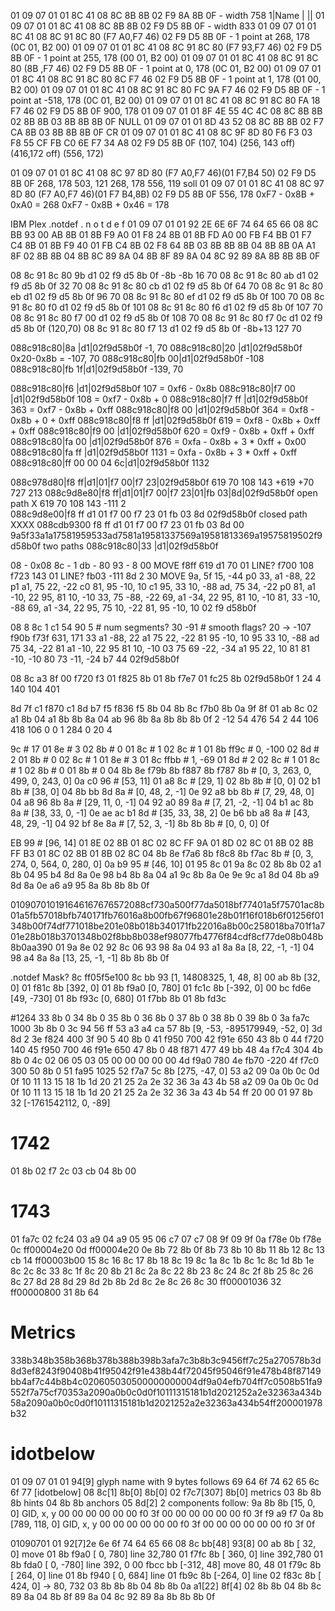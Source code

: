 01 09 07 01 01 8C 41          08 8C 8B 8B                  02 F9 8A 8B 0F - width 758 
                1|Name       |                                   ||
01 09 07 01 01 8C 41          08 8C 8B 8B                  02 F9 D5 8B 0F - width 833
01 09 07 01 01 8C 41          08 8C 91 8C 80 (F7 A0,F7 46) 02 F9 D5 8B 0F - 1 point at  268, 178 (0C 01, B2 00)
01 09 07 01 01 8C 41          08 8C 91 8C 80 (F7 93,F7 46) 02 F9 D5 8B 0F - 1 point at  255, 178 (00 01, B2 00)
01 09 07 01 01 8C 41          08 8C 91 8C 80 (8B   ,F7 46) 02 F9 D5 8B 0F - 1 point at    0, 178 (0C 01, B2 00)
01 09 07 01 01 8C 41          08 8C 91 8C 80  8C    F7 46  02 F9 D5 8B 0F - 1 point at    1, 178 (01 00, B2 00)
01 09 07 01 01 8C 41          08 8C 91 8C 80  FC 9A F7 46  02 F9 D5 8B 0F - 1 point at -518, 178 (0C 01, B2 00)
01 09 07 01 01 8C 41          08 8C 91 8C 80  FA 18 F7 46  02 F9 D5 8B 0F   900, 178
01 09 07 01 01 8F 4E 55 4C 4C 08 8C 8B 8B 02  8B    8B     03 8B 8B 8B 0F   NULL
01 09 07 01 01 8D 43 52       08 8C 8B 8B 02  F7 CA 8B     03 8B 8B 8B 0F   CR
01 09 07 01 01 8C 41          08 8C 9F 8D 80  F6 F3 03 F8 55 CF FB C0 6E F7 34 A8   02 F9 D5 8B 0F
                                             (107, 104) (256, 143 off) (416,172 off) (556, 172)

01 09 07 01 01 8C 41          08 8C 97 8D 80 (F7 A0,F7 46)(01 F7,B4 50)  02 F9 D5 8B 0F
                                                268,  178    503,  121
                                                268,  178    556,  119 soll
01 09 07 01 01 8C 41          08 8C 97 8D 80 (F7 A0,F7 46)(01 F7 B4,8B)  02 F9 D5 8B 0F
                                                             556,  178
0xF7 - 0x8B + 0xA0 = 268
0xF7 - 0x8B + 0x46 = 178

IBM Plex .notdef
                   .  n  o  t  d  e  f
01 09 07 01 01 92 2E 6E 6F 74 64 65 66  08 8C  BB 93 00 AB 8B 01 8B F9 A0 01 F8 24 8B 01 8B FD A0 00 FB F4 BB 01 F7 C4 8B 01 8B F9 40 01 FB C4 8B 02 F8 64 8B 03 8B 8B 8B 04 8B 8B 0A A1 8F 02 8B 8B 04 8B 8C 89 8A 04 8B 8F 89 8A 04 8C 92 89 8A 8B 8B 8B 0F


08 8c 91 8c 80  9b  d1  02 f9 d5 8b 0f
               -8b -8b
                16  70
08 8c 91 8c 80  ab  d1  02 f9 d5 8b 0f
                32  70
08 8c 91 8c 80  cb  d1  02 f9 d5 8b 0f
                64  70
08 8c 91 8c 80  eb  d1  02 f9 d5 8b 0f
                96  70
08 8c 91 8c 80  ef  d1  02 f9 d5 8b 0f
               100  70
08 8c 91 8c 80  f0  d1  02 f9 d5 8b 0f
               101
08 8c 91 8c 80  f6  d1  02 f9 d5 8b 0f
               107  70
08 8c 91 8c 80  f7 00  d1  02 f9 d5 8b 0f
               108     70
08 8c 91 8c 80  f7 0c  d1  02 f9 d5 8b 0f (120,70)
08 8c 91 8c 80  f7 13  d1  02 f9 d5 8b 0f
               -8b+13
                127   70

088c918c80|8a   |d1|02f9d58b0f   -1, 70
088c918c80|20   |d1|02f9d58b0f 0x20-0x8b = -107, 70
088c918c80|fb 00|d1|02f9d58b0f -108 
088c918c80|fb 1f|d1|02f9d58b0f -139, 70

088c918c80|f6            |d1|02f9d58b0f 107 = 0xf6 - 0x8b
088c918c80|f7 00         |d1|02f9d58b0f 108 = 0xf7 - 0x8b + 0
088c918c80|f7 ff         |d1|02f9d58b0f 363 = 0xf7 - 0x8b + 0xff
088c918c80|f8 00         |d1|02f9d58b0f 364 = 0xf8 - 0x8b + 0 + 0xff
088c918c80|f8 ff         |d1|02f9d58b0f 619 = 0xf8 - 0x8b + 0xff + 0xff 
088c918c80|f9 00         |d1|02f9d58b0f 620 = 0xf9 - 0x8b + 0xff + 0xff
088c918c80|fa 00         |d1|02f9d58b0f 876 = 0xfa - 0x8b + 3 * 0xff + 0x00
088c918c80|fa ff         |d1|02f9d58b0f 1131 = 0xfa - 0x8b + 3 * 0xff + 0xff
088c918c80|ff 00 00 04 6c|d1|02f9d58b0f 1132

088c978d80|f8 ff|d1|01|f7 00|f7 23|02f9d58b0f
            619  70     108   143
                       +619   +70
                        727   213
088c9d8e80|f8 ff|d1|01|f7 00|f7 23|01|fb 03|8d|02f9d58b0f open path
        X   619  70     108   143      -111  2           
088c9d8e00|f8 ff d1 01 f7 00 f7 23 01 fb 03 8d 02f9d58b0f closed path
    XXXX
088cdb9300 f8 ff d1 01 f7 00 f7 23 01 fb 03 8d 00 9a5f33a1a17581959533ad7581a19581337569a19581813369a19575819502f9d58b0f  two paths
088c918c80|33   |d1|02f9d58b0f

08 - 0x08
8c - 1
db - 80
93 - 8
00    MOVE
f8ff   619
d1      70
01    LINE?
f700   108
f723   143
01    LINE?
fb03  -111
8d       2
30       MOVE
9a, 5f   15, -44 p0
33, a1  -88,  22 p1
a1, 75   22, -22 c0
81, 95  -10,  10 c1
95, 33   10, -88
ad, 75   34, -22 p0
81, a1  -10,  22
95, 81   10, -10
33, 75  -88, -22
69, a1  -34,  22
95, 81   10, -10
81, 33  -10, -88
69, a1  -34,  22
95, 75   10, -22
81, 95  -10,  10
02 f9
d58b0f

08   8
8c   1
c1  54
90   5 # num segments?
30 -91 # smooth flags? 20 -> -107
f90b f73f  631, 171
33 a1 -88,  22
a1 75  22, -22
81 95 -10,  10
95 33  10, -88
ad 75  34, -22
81 a1 -10,  22
95 81  10, -10
03
75 69  -22, -34
a1 95  22, 10
81 81 -10, -10
80 73  -11, -24
b7  44
02f9d58b0f

08 8c a3 8f 00 f720 f3  01 f825 8b 01 8b f7e7 01 fc25 8b 02f9d58b0f
    1 24  4     140 104     401

8d  7f c1 f870 c1 8d b7  f5 f836 f5 8b  04 8b 8c f7b0 8b  0a 9f 8f  01 ab 8c 02 a1 8b 04 a1 8b 8b 8a 04 ab 96 8b 8a 8b 8b 8b 0f
 2 -12 54  476 54  2 44 106  418 106 0      0  1  284  0     20  4  

   9c      # 17
01 8e      # 3
02 8b      # 0
01 8c      # 1
02 8c      # 1
01 8b ff9c # 0, -100
02 8d      # 2
01 8b      # 0
02 8c      # 1
01 8e      # 3
01 8c ffbb # 1, -69
01 8d      # 2
02 8c      # 1
01 8c      # 1
02 8b      # 0
01 8b      # 0
04 8b 8e f79b 8b f887 8b f787 8b  # [0, 3, 263, 0, 499, 0, 243, 0]
0a c0 96  # [53, 11]
01 a8 8c  # [29, 1]
02 8b 8b  # [0, 0]
02 b1 8b  # [38, 0]
04 8b bb 8d 8a  # [0, 48, 2, -1]
0e 92 a8 bb 8b  # [7, 29, 48, 0]
04 a8 96 8b 8a  # [29, 11, 0, -1]
04 92 a0 89 8a  # [7, 21, -2, -1]
04 b1 ac 8b 8a  # [38, 33, 0, -1]
0e ae ac b1 8d  # [35, 33, 38, 2]
0e b6 bb a8 8a  # [43, 48, 29, -1]
04 92 bf 8e 8a  # [7, 52, 3, -1]
8b 8b 8b        # [0, 0, 0]
0f

EB 99  # [96, 14]
01 8E
02 8B
01 8C
02 8C
FF 9A
01 8D
02 8C
01 8B
02 8B
FF B3
01 8C
02 8B
01 8B
02 8C
04 8b 8e f7a6 8b f8c8 8b f7ac 8b  # [0, 3, 274, 0, 564, 0, 280, 0]
0a b9 95  # [46, 10]
01 95 8c
01 9a 8c
02 8b 8b
02 a1 8b
04 95 b4 8d 8a
0e 98 b4 8b 8a
04 a1 9c 8b 8a
0e 9e 9c a1 8d
04 8b a9 8d 8a
0e a6 a9 95 8a
8b 8b 8b 0f


010907010191646167676572088cf730a500f77da5018bf77401a5f75701ac8b01a5fb57018bfb740171fb76016a8b00fb67f96801e28b01f16f018b6f01256f01348b00f74df771018be201e08b018b340171fb22016a8b00c258018ba701f1a701e28b018b3701348b02f8bb8b038ef98077fb4776f84cdf8cf77de08b048b8b0aa390
01 9a 8e
02 92 8c
06 93 98 8a
04 93 a1 8a 8a  [8, 22, -1, -1]
04 98 a4 8a 8a  [13, 25, -1, -1]
8b 8b 8b 0f

.notdef Mask?
8c ff05f5e100 8c bb 93  [1, 14808325, 1, 48, 8]
00 ab 8b    [32, 0]
01 f81c 8b  [392, 0]
01 8b f9a0  [0, 780]
01 fc1c 8b  [-392, 0]
00 bc fd6e  [49, -730]
01 8b f93c  [0, 680]
01 f7bb 8b
01 8b fd3c

#1264
33 8b       0
34 8b       0
35 8b       0
36 8b       0
37 8b       0
38 8b       0
39 8b       0
3a fa7c  1000
3b 8b       0
3c 94
56 ff 53 a3 a4 ca
57 8b  [9, -53, -895179949, -52, 0]
3d 8d       2
3e f824   400
3f 90       5
40 8b       0
41 f950   700
42 f91e   650
43 8b       0
44 f720   140
45 f950   700
46 f91e   650
47 8b       0
48 f871   477
49 bb      48
4a f7c4   304
4b 8b       0
4c 02 06 05 03 05 00 00 00 00 00
4d f9a0   780
4e fb70  -220
4f f7c0   300
50 8b       0
51 fa95  1025
52 f7a7 5c 8b  [275, -47, 0]
53 a2 09 0a 0b 0c 0d 0f 10 11 13 15 18 1b 1d 20 21 25 2a 2e 32 36 3a 43 4b
58 a2 09 0a 0b 0c 0d 0f 10 11 13 15 18 1b 1d 20 21 25 2a 2e 32 36 3a 43 4b
54 ff 20 00 01 97 8b 32  [-1761542112, 0, -89]

# 1742
01 8b
02 f7 2c
03 cb
04 8b
00

# 1743
01 fa7c
02 fc24
03 a9
04 a9
05 95
06 c7
07 c7
08 9f
09 9f
0a f78e
0b f78e
0c ff00004e20
0d ff00004e20
0e 8b
72 8b
0f 8b
73 8b
10 8b
11 8b
12 8c
13 cb
14 ff00003b00
15 8c
16 8c
17 8b
18 8c
19 8c
1a 8c
1b 8c
1c 8c
1d 8b
1e 8c
2c 8c
33 8c 
1f 8c
20 8b
21 8c
2a 8c
22 8b
23 8c
24 8c
2f 8b
25 8c
26 8c
27 8d
28 8d
29 8d
2b 8b
2d 8c
2e 8c
26 8c
30 ff00001036
32 ff00000800
31 8b
64

# Metrics
338b348b358b368b378b388b398b3afa7c3b8b3c9456ff7c25a270578b3d8d3ef8243f90408b41f95042f91e438b44f72045f95046f91e478b48f87149bb4af7c44b8b4c020605030500000000004df9a04efb704ff7c0508b51fa9552f7a75cf70353a2090a0b0c0d0f10111315181b1d2021252a2e32363a434b58a2090a0b0c0d0f10111315181b1d2021252a2e32363a434b54ff200001978b32

# idotbelow
01 09 07 01
01 94[9] glyph name with 9 bytes follows
   69 64 6f 74 62 65 6c 6f 77 [idotbelow]
08 8c[1] 8b[0] 8b[0]
02 f7c7[307] 8b[0]  metrics
03 8b 8b 8b  hints
04 8b 8b   anchors
05 8d[2]  2 components follow:
   9a 8b 8b [15, 0, 0] GID, x, y
   00 00 00 00 00 00 f0 3f
   00 00 00 00 00 00 f0 3f
   f9 a9 f7 0a 8b [789, 118, 0] GID, x, y
   00 00 00 00 00 00 f0 3f
   00 00 00 00 00 00 f0 3f
0f

01090701
01 92[7]2e 6e 6f 74 64 65 66 
08 8c bb[48] 93[8]
   00 ab 8b    [  32,    0] move
   01 8b f9a0  [   0,  780] line 32,780
   01 f7fc 8b  [ 360,    0] line 392,780
   01 8b fda0  [   0, -780] line 392, 0
   00 fbcc bb  [-312,   48] move  80, 48
   01 f79c 8b  [ 264,    0] line
   01 8b f940  [   0,  684] line
   01 fb9c 8b  [-264,    0] line
02 f83c 8b  [ 424,    0] -> 80, 732
03 8b 8b 8b
04 8b 8b
0a a1[22] 8f[4]
   02 8b 8b
   04 8b 8c 89 8a
   04 8b 8f 89 8a
   04 8c 92 89 8a
   8b 8b 8b
0f